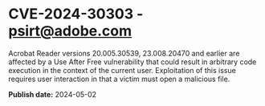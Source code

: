 # CVE-2024-30303 - psirt@adobe.com

Acrobat Reader versions 20.005.30539, 23.008.20470 and earlier are affected by a Use After Free vulnerability that could result in arbitrary code execution in the context of the current user. Exploitation of this issue requires user interaction in that a victim must open a malicious file.

**Publish date:** 2024-05-02
